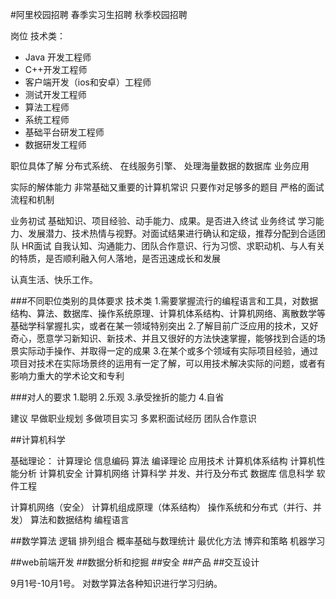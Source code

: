 #阿里校园招聘
春季实习生招聘
秋季校园招聘

岗位
技术类：

+ Java 开发工程师
+ C++开发工程师
+ 客户端开发（ios和安卓）工程师
+ 测试开发工程师
+ 算法工程师
+ 系统工程师
+ 基础平台研发工程师
+ 数据研发工程师

职位具体了解
分布式系统、
在线服务引擎、
处理海量数据的数据库
业务应用

实际的解体能力
非常基础又重要的计算机常识
只要作对足够多的题目
严格的面试流程和机制

业务初试
基础知识、项目经验、动手能力、成果。是否进入终试
业务终试
学习能力、发展潜力、技术热情与视野。对面试结果进行确认和定级，推荐分配到合适团队
HR面试 
自我认知、沟通能力、团队合作意识、行为习惯、求职动机、与人有关的特质，是否顺利融入何人落地，是否迅速成长和发展

认真生活、快乐工作。

###不同职位类别的具体要求
技术类
1.需要掌握流行的编程语言和工具，对数据结构、算法、数据库、操作系统原理、计算机体系结构、计算机网络、离散数学等基础学科掌握扎实，或者在某一领域特别突出
2.了解目前广泛应用的技术，又好奇心，愿意学习新知识、新技术、并且又很好的方法快速掌握，能够找到合适的场景实际动手操作、并取得一定的成果
3.在某个或多个领域有实际项目经验，通过项目对技术在实际场景终的运用有一定了解，可以用技术解决实际的问题，或者有影响力重大的学术论文和专利

###对人的要求
1.聪明
2.乐观
3.承受挫折的能力
4.自省

建议
早做职业规划
多做项目实习
多累积面试经历
团队合作意识


##计算机科学

基础理论：
计算理论
信息编码
算法
编译理论
应用技术
计算机体系结构
计算机性能分析
计算机安全
计算机网络
计算科学
并发、并行及分布式
数据库
信息科学
软件工程

计算机网络（安全）
计算机组成原理（体系结构）
操作系统和分布式（并行、并发）
算法和数据结构
编程语言

##数学算法
逻辑
排列组合
概率基础与数理统计
最优化方法
博弈和策略
机器学习

##web前端开发
##数据分析和挖掘
##安全
##产品
##交互设计

9月1号-10月1号。 对数学算法各种知识进行学习归纳。
